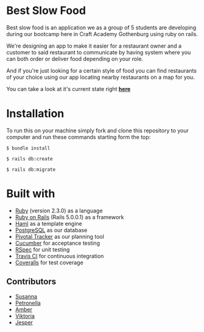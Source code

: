 # Best Slow Food

  Best slow food is an application we as a group of 5 students are
  developing during our bootcamp here in Craft Academy Gothenburg
  using ruby on rails.

  We're designing an app to make it easier for a restaurant owner and
  a customer to said restaurant to communicate by having system where
  you can both order or deliver food depending on your role.

  And if you're just looking for a certain style of food you can
  find restaurants of your choice using our app locating nearby
  restaurants on a map for you.

  You can take a look at it's current state right [**here**](https://slow-food-august.herokuapp.com/)


# Installation

 To run this on your machine simply fork and clone this repository
 to your computer and run these commands starting form the top:

 ```
 $ bundle install
 ```
 ```
 $ rails db:create
 ```
 ```
 $ rails db:migrate
 ```

# Built with

* [Ruby](https://www.ruby-lang.org/) (version 2.3.0) as a language
* [Ruby on Rails](http://rubyonrails.org/) (Rails 5.0.0.1) as a framework
* [Haml](http://haml.info/) as a template engine
* [PostgreSQL](https://www.postgresql.org/) as our database
* [Pivotal Tracker](https://www.pivotaltracker.com/n/projects/1878955) as our planning tool
* [Cucumber](https://cucumber.io/) for acceptance testing
* [RSpec](http://rspec.info/) for unit testing
* [Travis CI](https://travis-ci.org/) for continuous integration
* [Coveralls](https://coveralls.io/) for test coverage

## Contributors

* [Susanna](https://github.com/thesuss)
* [Petronella](https://github.com/PetronellaSimonsbacka)
* [Amber](https://github.com/AmberWilkie)
* [Viktoria](https://github.com/Blokkinen)
* [Jesper](https://github.com/JesperGreen)
